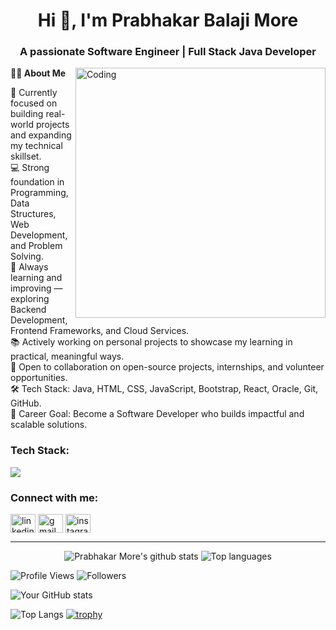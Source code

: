 <h1 align="center">Hi 👋, I'm Prabhakar Balaji More</h1>
<h3 align="center">A passionate Software Engineer | Full Stack Java Developer</h3>

<img align="right" alt="Coding" width="400" src="https://cdn.dribbble.com/users/1162077/screenshots/3848914/media/7ed7d5ca074b48b328150e5b2316ce41.gif">
<b>🧑‍💻 About Me</b>

🚀 Currently focused on building real-world projects and expanding my technical skillset.</br>
💻 Strong foundation in Programming, Data Structures, Web Development, and Problem Solving.</br>
🌱 Always learning and improving — exploring Backend Development, Frontend Frameworks, and Cloud Services.</br>
📚 Actively working on personal projects to showcase my learning in practical, meaningful ways.</br>
🤝 Open to collaboration on open-source projects, internships, and volunteer opportunities.</br>
🛠️ Tech Stack: Java, HTML, CSS, JavaScript, Bootstrap, React, Oracle, Git, GitHub.</br>
🎯 Career Goal: Become a Software Developer who builds impactful and scalable solutions.

<h3 align="left">Tech Stack:</h3>
<p align="left">
  <img src="https://skillicons.dev/icons?i=java,javascript,html,css,react,git,github,bootstrap,oracle" />
</p>

<h3 align="left">Connect with me:</h3>
<p align="left">
  <a href="www.linkedin.com/in/prabhakar-more-485a9924b" target="blank"><img align="center" src="https://skillicons.dev/icons?i=linkedin" alt="linkedin" height="30" width="40" /></a>
  <a href="mailto:prabhakarmore0403@gmail.com" target="blank"><img align="center" src="https://skillicons.dev/icons?i=gmail" alt="gmail" height="30" width="40" /></a>
  <a href="[https://instagram.com/yourhandle](https://www.instagram.com/prabhakarmore007?igsh=ZjN2NndpeGlycGdh)" target="blank"><img align="center" src="https://skillicons.dev/icons?i=instagram" alt="instagram" height="30" width="40" /></a>
</p>

---

<p align="center">
  <img src="https://github-readme-stats.vercel.app/api?username=yourusername&show_icons=true&theme=tokyonight" alt="Prabhakar More's github stats" />
  <img src="https://github-readme-stats.vercel.app/api/top-langs/?username=yourusername&layout=compact&theme=tokyonight" alt="Top languages" />
</p>

![Profile Views](https://komarev.com/ghpvc/?username=yourusername&label=Profile%20views&color=0e75b6&style=flat)
![Followers](https://img.shields.io/github/followers/yourusername?label=Followers&style=social)


![Your GitHub stats](https://github-readme-stats.vercel.app/api?username=yourusername&show_icons=true&theme=radical)


![Top Langs](https://github-readme-stats.vercel.app/api/top-langs/?username=yourusername&layout=compact&theme=radical)
[![trophy](https://github-profile-trophy.vercel.app/?username=yourusername&theme=onedark)](https://github.com/ryo-ma/github-profile-trophy)
